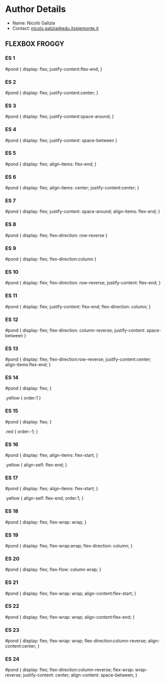 # Author Details
*   Name: Nicolò Galizia
*   Contact: nicolo.galizia@edu.itspiemonte.it

## FLEXBOX FROGGY

### ES 1
#pond {
    display: flex;
    justify-content:flex-end;
}
### ES 2
#pond {
    display: flex;
    justify-content:center;
}
### ES 3
#pond {
    display: flex;
    justify-content:space-around;
}
### ES 4
#pond {
    display: flex;
    justify-content: space-between
}
### ES 5
#pond {
    display: flex;
    align-items: flex-end;
}
### ES 6
#pond {
    display: flex;
    align-items: center;
    justify-content:center;
}

### ES 7
#pond {
    display: flex;
    justify-content: space-around;
    align-items: flex-end;
}

### ES 8
#pond {
    display: flex;
    flex-direction: row-reverse
}

### ES 9
#pond {
    display: flex;
    flex-direction:column
}

### ES 10
#pond {
    display: flex;
    flex-direction: row-reverse;
    justify-content: flex-end;
}

### ES 11
#pond {
    display: flex;
    justify-content: flex-end;
    flex-direction: column;
}

### ES 12
#pond {
    display: flex;
    flex-direction: column-reverse;
    justify-content: space-between
}

### ES 13
#pond {
    display: flex;
    flex-direction:row-reverse;
    justify-content:center;
    align-items:flex-end;
}

### ES 14
#pond {
    display: flex;
}

.yellow {
    order:1
}

### ES 15
#pond {
    display: flex;
}

.red {
    order:-1;
}

### ES 16
#pond {
    display: flex;
    align-items: flex-start;
}

.yellow {
    align-self: flex-end;
}

### ES 17
#pond {
    display: flex;
    align-items: flex-start;
}

.yellow {
    align-self: flex-end;
    order:1;
}

### ES 18
#pond {
    display: flex;
    flex-wrap: wrap;
}

### ES 19
#pond {
    display: flex;
    flex-wrap:wrap;
    flex-direction: column;
}

### ES 20
#pond {
    display: flex;
    flex-flow: column wrap;
}

### ES 21
#pond {
    display: flex;
    flex-wrap: wrap;
    align-content:flex-start;
}

### ES 22
#pond {
    display: flex;
    flex-wrap: wrap;
    align-content:flex-end;
}

### ES 23
#pond {
    display: flex;
    flex-wrap: wrap;
    flex-direction:column-reverse;
    align-content:center;
}

### ES 24
#pond {
    display: flex;
    flex-direction:column-reverse;
    flex-wrap: wrap-reverse;
    justify-content: center;
    align-content: space-between; 
}